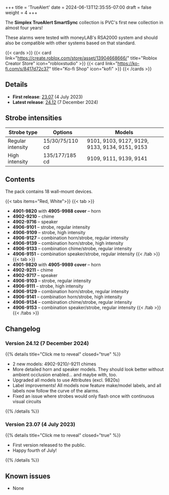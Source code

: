 +++
title = 'TrueAlert'
date = 2024-06-13T12:35:55-07:00
draft = false
weight = 4
+++

The **Simplex TrueAlert SmartSync** collection is PVC's first new collection in almost four years!

These alarms were tested with moneyLAB's RSA2000 system and should also be compatible with other systems based on that standard.

{{< cards >}}
    {{< card link="https://create.roblox.com/store/asset/13904668666/" title="Roblox Creator Store" icon="robloxstudio" >}}
    {{< card link="https://ko-fi.com/s/8417d72c37" title="Ko-fi Shop" icon="kofi" >}}
{{< /cards >}}

## Details
* **First release**: [23.07](#version-2307-4-july-2023) (4 July 2023)
* **Latest release**: [24.12](#version-2412-7-december-2024) (7 December 2024)

## Strobe intensities
| Strobe type       | Options         | Models |
| --------          | -------         | -------         | 
| Regular intensity | 15/30/75/110 cd | 9101, 9103, 9127, 9129, 9133, 9134, 9151, 9153 |
| High intensity    | 135/177/185 cd  | 9109, 9111, 9139, 9141 |

## Contents
The pack contains 18 wall-mount devices.

{{< tabs items="Red, White">}}
{{< tab >}}
* **4901-9820** with **4905-9988 cover** – horn
* **4902-9210** – chime
* **4902-9716** – speaker
* **4906-9101** – strobe, regular intensity
* **4906-9109** – strobe, high intensity
* **4906-9127** – combination horn/strobe, regular intensity
* **4906-9139** – combination horn/strobe, high intensity
* **4906-9133** – combination chime/strobe, regular intensity
* **4906-9151** – combination speaker/strobe, regular intensity
{{< /tab >}}
{{< tab >}}
* **4901-9820** with **4905-9989 cover** – horn
* **4902-9211** – chime
* **4902-9717** – speaker
* **4906-9103** – strobe, regular intensity
* **4906-9111** – strobe, high intensity
* **4906-9129** – combination horn/strobe, regular intensity
* **4906-9141** – combination horn/strobe, high intensity
* **4906-9134** – combination chime/strobe, regular intensity
* **4906-9153** – combination speaker/strobe, regular intensity
{{< /tab >}}
{{< /tabs >}}

## Changelog

### Version 24.12 (7 December 2024)

{{% details title="Click me to reveal" closed="true" %}}

* 2 new models: 4902-9210/-9211 chimes
* More detailed horn and speaker models. They should look better without ambient occlusion enabled... and maybe with, too.
* Upgraded all models to use Attributes (excl. 9820s)
* Label improvements! All models now feature make/model labels, and all labels now follow the curve of the alarms.
* Fixed an issue where strobes would only flash once with continuous visual circuits

{{% /details %}}

### Version 23.07 (4 July 2023)

{{% details title="Click me to reveal" closed="true" %}}

* First version released to the public.
* Happy fourth of July!

{{% /details %}}

## Known issues
* None